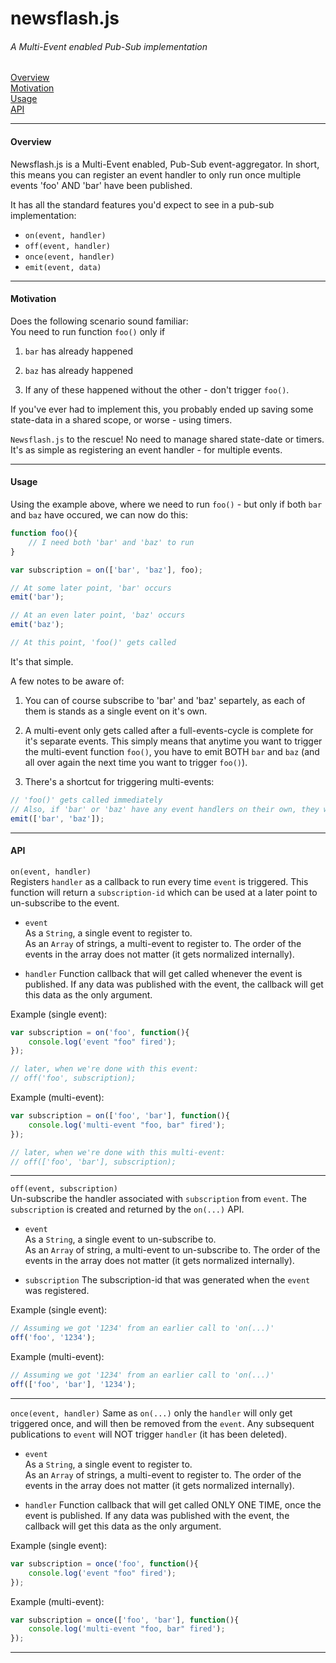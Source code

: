 # newsflash.js
###### A Multi-Event enabled Pub-Sub implementation

[Overview](#overview)  
[Motivation](#motivation)  
[Usage](#usage)  
[API](#api)

---

#### Overview
Newsflash.js is a Multi-Event enabled, Pub-Sub event-aggregator. In short, this means you can register an event handler to only run once multiple events 'foo' AND 'bar' have been published.

It has all the standard features you'd expect to see in a pub-sub implementation:
- `on(event, handler)`
- `off(event, handler)`
- `once(event, handler)`
- `emit(event, data)`


---

#### Motivation
Does the following scenario sound familiar:  
You need to run function `foo()` only if  
1. `bar` has already happened

2. `baz` has already happened

3. If any of these happened without the other - don't trigger `foo()`.  

If you've ever had to implement this, you probably ended up saving some state-data in a shared scope, or worse - using timers.  

`Newsflash.js` to the rescue! No need to manage shared state-date or timers. It's as simple as registering an event handler - for multiple events.

---


#### Usage
Using the example above, where we need to run `foo()` - but only if both `bar` and `baz` have occured, we can now do this:  
```javascript
function foo(){
	// I need both 'bar' and 'baz' to run
}

var subscription = on(['bar', 'baz'], foo);

// At some later point, 'bar' occurs
emit('bar');

// At an even later point, 'baz' occurs
emit('baz');

// At this point, 'foo()' gets called
```  

It's that simple.  

A few notes to be aware of:
1. You can of course subscribe to 'bar' and 'baz' separtely, as each of them is stands as a single event on it's own.  

2. A multi-event only gets called after a full-events-cycle is complete for it's separate events. This simply means that anytime you want to trigger the multi-event function `foo()`, you have to emit BOTH `bar` and `baz` (and all over again the next time you want to trigger `foo()`).  

3. There's a shortcut for triggering multi-events:
```javascript
// 'foo()' gets called immediately
// Also, if 'bar' or 'baz' have any event handlers on their own, they will also be triggered
emit(['bar', 'baz']);
```




---
#### API

`on(event, handler)`  
Registers `handler` as a callback to run every time `event` is triggered. This function will return a `subscription-id` which can be used at a later point to un-subscribe to the event.

- `event`  
As a `String`, a single event to register to.  
As an `Array` of strings, a multi-event to register to. The order of the events in the array does not matter (it gets normalized internally).

- `handler`
Function callback that will get called whenever the event is published. If any data was published with the event, the callback will get this data as the only argument.

Example (single event):
```javascript
var subscription = on('foo', function(){  
	console.log('event "foo" fired');
});

// later, when we're done with this event:
// off('foo', subscription);
```  

Example (multi-event):
```javascript
var subscription = on(['foo', 'bar'], function(){  
	console.log('multi-event "foo, bar" fired');
});

// later, when we're done with this multi-event:
// off(['foo', 'bar'], subscription);
```  


---
`off(event, subscription)`  
Un-subscribe the handler associated with `subscription` from `event`. The `subscription` is created and returned by the `on(...)` API.

- `event`  
As a `String`, a single event to un-subscribe to.  
As an `Array` of string, a multi-event to un-subscribe to. The order of the events in the array does not matter (it gets normalized internally).

- `subscription`
The subscription-id that was generated when the `event` was registered.

Example (single event):
```javascript
// Assuming we got '1234' from an earlier call to 'on(...)'
off('foo', '1234');
```  

Example (multi-event):
```javascript
// Assuming we got '1234' from an earlier call to 'on(...)'
off(['foo', 'bar'], '1234');
```  

---
`once(event, handler)`
Same as `on(...)` only the `handler` will only get triggered once, and will then be removed from the `event`. Any subsequent publications to `event` will NOT trigger `handler` (it has been deleted).

- `event`  
As a `String`, a single event to register to.  
As an `Array` of strings, a multi-event to register to. The order of the events in the array does not matter (it gets normalized internally).

- `handler`
Function callback that will get called ONLY ONE TIME, once the event is published. If any data was published with the event, the callback will get this data as the only argument.

Example (single event):
```javascript
var subscription = once('foo', function(){  
	console.log('event "foo" fired');
});
```  

Example (multi-event):
```javascript
var subscription = once(['foo', 'bar'], function(){  
	console.log('multi-event "foo, bar" fired');
});
```  

---
